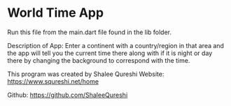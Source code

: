 # World Time App

Run this file from the main.dart file found in the lib folder.

Description of App: 
Enter a continent with a country/region in that area and the app will tell you the current time there along with if it is night or day there by changing the background to correspond with the time.

This program was created by Shalee Qureshi
Website: https://www.squreshi.net/home

Github: https://github.com/ShaleeQureshi
